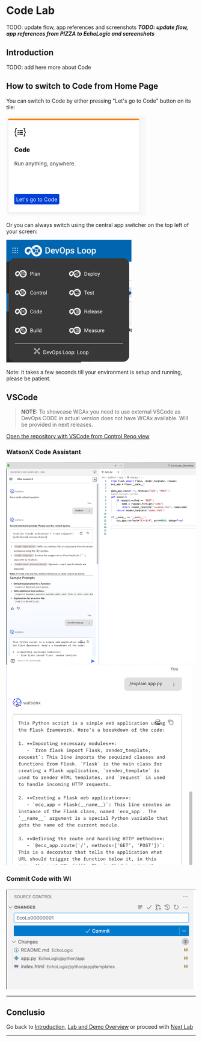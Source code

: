 # Code Lab

TODO: update flow, app references and screenshots
_**TODO: update flow, app references from PIZZA to EchoLogic and screenshots**_

## Introduction

TODO: add here more about Code

## How to switch to Code from Home Page

You can switch to Code by either pressing "Let's go to Code" button on its tile:

![Code Tile lets go][CodeTile]

Or you can always switch using the central app switcher on the top left of your screen:

![Central App Switcher][AppSwitcher]

Note: it takes a few seconds till your environment is setup and running, please be patient.

## VSCode

<blockquote>
<p><strong>NOTE:</strong> To showcase WCAx you need to use external VSCode as DevOps CODE in actual version does not have WCAx available. Will be provided in next releases.</p>
</blockquote>

[Open the repository with VSCode from Control Repo view][REFControlOpenWithVSCode]

### WatsonX Code Assistant

![Explain code part 2][WCAxExplain1]
![Explain code part 2][WCAExplain2]

### Commit Code with WI

![Commit Code with WI][CommitWithWI]

---
<!-- 

## Using Code

### First entry view, Toggle bar and Sidebars

Your first entry is a clean and empty workspace:

![First Entry](media/Code_FirstEntry.png)

You can open several additional views by using the Toggle bar on the top right corner of your screen:

![Toggle Bar](media/Code_ToggleBar.png)

Use the "Toggle Panel" Icon ![Panel Icon](media/Code_Toggle_Panel.png) to open the Panel View which provides different tabs of information like: Problems, Output, Debug Console, Terminal and Ports:

![Panel View](media/Code_PanelView.png)

Use the "Toggle Primary Sidebar" icon ![Primary Sidebar Icon](media/Code_Toggle_PrimarySidebar.png) to open the Primary Sidebar (right) which provides access to workspace and files:

![Primary Sidebar View](media/Code_PrimarySidebar_View.png)

Use the "Toggle Secondary Sidebar" icon ![Secondary Sidebar Icon](media/Code_Toggle_SecondarySidebar.png) to open the Secondary Sidebar (left) which provides additional views:

![Secondary Sidebar View](media/Code_SecondarySidebar_View.png)

### Clone a Repository

NOTE: Due the issue with integration (will be fixed in next release) we have to clone repository manualy and set some global settings for git.

1. Open the Panel view using the Toggle Panel icon and select the Terminal view.
2. In the Terminal View enter the git clone command using your username and previously created access token. Use the repository you have created in the Control lab. Then set global git settings:
    1. 'git config --global user.name "<your git studentid>"'
    2. 'git config --global user.email "<your studentid email>"`
    3. `git clone https://<your git studentid>:<your access token>@<repo url>`
3. Here an example with Student13:
    1. `git config --global user.name "student13-labs.com"`
    2. `git config --global user.email "student13@labs.com"`
    3. `git clone  https://student13-labs.com:cba1ae07eb42313eae4c27f953bfdddba235fb1e@devops101.eu-gb.containers.appdomain.cloud/control/student13-labs.com/PizzaApp.git`
4. Example Screenshots:
    1. ![Terminal set Git settings](media/Code_Terminal_SetGitSettings.png)
    2. ![Terminal clone repo](media/Code_Terminal_CloneRepo.png)

### Open the freshly cloned repository

Click on the Primary Sidebar on the Open Folder button:

![Open Folder](media/Code_OpenFolder.png)

Enter the location of your cloned repository:

![Select the Location](media/Code_OpenPizzaAppFolder.png)

Now you have access to the cloned repository:

![First look at folder](media/Code_PizzaApp_FirstView.png)

Look around and open the Mockup image to view the Design:

![Look around and open the image](media/Code_PizzaApp_View_Image.png)

### Edit a file and commit the changes

Open the README.md file and add some text. In this example added "Troubleshooting" at the end of the file then saved changes"

![File Changed](media/Code_NewFileChanges.png)

Now click on the Source Control icon ![Source Control Icon](media/Code_SourceControl_Icon.png) which shows the changed files and provide a good commit message and press commit:

![Changes View](media/Code_ChangesView.png)

Click on the triangle on the Commit Button to open the menue:

![Commit menue](media/Code_CommitChangesMenu.png)

Click on Commit and Push. A new popup will appear and ask how to stage the changes. Press on Always to proceed:

![Commit Stage Changes Popup](media/Code_CommitStageChangesPopup.png)

Congratulations you have commited your first change into your repository. In the Graph view you will see your commit message:

![Graph View](media/Code_GitGraphView.png)

Switch Back to Control and verify that in the activity view you have your commit visible:

![New Activity in Control](../Control/media/Control_NewActivity.png)

### Close and terminate Environment

Your development environment runs in it's own pod and uses resources. When you are finished with your work it is recommended to terminate the Environment.

NOTE: your session will not be terminated when you switch between capabilities or just close your browser!

Use the Logout icon ![Code Logout](media/Code_LogoutIcon.png) to get a popup which asks what to do with your running development environment:

![Code Environment Terminate or Not](media/Code_Terminate_Environment.png)

Click on "Yes, terminate it" to shutdown the pod, which will delete all unsaved or pushed changes! Or you can decide to keep it alive with "No, let it run" if you want to continue working later.

## Conclusio

Congratulations you have finished the Code Lab.
 -->

## Conclusio

Go back to [Introduction][GoBackToParentIndex], [Lab and Demo Overview][GoBackToDemoOverview] or proceed with [Next Lab][NextLab]

---

[GoBackToDemoOverview]: ../index.md
[GoBackToParentIndex]: ../index.md#code
[NextLab]: ../index.md#build
[CodeTile]: ../introduction/media/Loop_switch_to_Code.png
[AppSwitcher]: ../introduction/media/Loop_central_app_control.png
[WCAxExplain1]: media/CODE_WCAx_Explain1.png
[WCAExplain2]: media/CODE_WCAx_Explain2.png
[CommitWithWI]: media/CODE_CommitWithWI.png
[REFControlOpenWithVSCode]: ../control/index.md#open-repo-with-vscode
